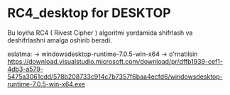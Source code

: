# RC4_desktop  for DESKTOP
Bu loyiha RC4 ( Rivest Cipher ) algoritmi yordamida shifrlash va deshifrlashni amalga oshirib beradi.

eslatma:   -> windowsdesktop-runtime-7.0.5-win-x64 -> o'rnatilsin
https://download.visualstudio.microsoft.com/download/pr/dffb1939-cef1-4db3-a579-5475a3061cdd/578b208733c914c7b7357f6baa4ecfd6/windowsdesktop-runtime-7.0.5-win-x64.exe
